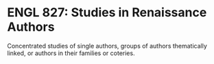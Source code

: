 # ENGL 827: Studies in Renaissance Authors

Concentrated studies of single authors, groups of authors thematically linked, or authors in their families or coteries.